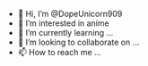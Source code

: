 - 👋 Hi, I’m @DopeUnicorn909
- 👀 I’m interested in anime
- 🌱 I’m currently learning ...
- 💞️ I’m looking to collaborate on ...
- 📫 How to reach me ...

<!---
DopeUnicorn909/DopeUnicorn909 is a ✨ special ✨ repository because its `README.md` (this file) appears on your GitHub profile.
You can click the Preview link to take a look at your changes.
--->

